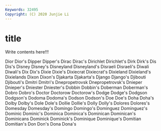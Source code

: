 ```yaml
---
Keywords: 32495
Copyright: (C) 2020 Junjie Li
---
```


# title

Write contents here!!!
 
Dior 
Dior's 
Dipper
Dipper's 
Dirac 
Dirac's 
Dirichlet 
Dirichlet's 
Dirk 
Dirk's 
Dis 
Dis's 
Disney
Disney's 
Disneyland 
Disneyland's 
Disraeli 
Disraeli's 
Diwali 
Diwali's 
Dix 
Dix's 
Dixie
Dixie's 
Dixiecrat 
Dixiecrat's 
Dixieland 
Dixieland's 
Dixielands 
Dixon 
Dixon's 
Djakarta 
Djakarta's
Django 
Django's 
Djibouti 
Djibouti's 
Dmitri 
Dmitri's 
Dnepropetrovsk 
Dnepropetrovsk's 
Dnieper 
Dnieper's
Dniester 
Dniester's 
Dobbin 
Dobbin's 
Doberman 
Doberman's 
Dobro 
Dobro's 
Doctor 
Doctorow
Doctorow's 
Dodge 
Dodge's 
Dodgson 
Dodgson's 
Dodoma 
Dodoma's 
Dodson 
Dodson's 
Doe
Doe's 
Doha 
Doha's 
Dolby 
Dolby's 
Dole 
Dole's 
Dollie 
Dollie's 
Dolly
Dolly's 
Dolores 
Dolores's 
Domesday 
Domesday's 
Domingo 
Domingo's 
Dominguez 
Dominguez's 
Dominic
Dominic's 
Dominica 
Dominica's 
Dominican 
Dominican's 
Dominicans 
Dominick 
Dominick's 
Dominique 
Dominique's
Domitian 
Domitian's 
Don 
Don's 
Dona 
Dona's 
